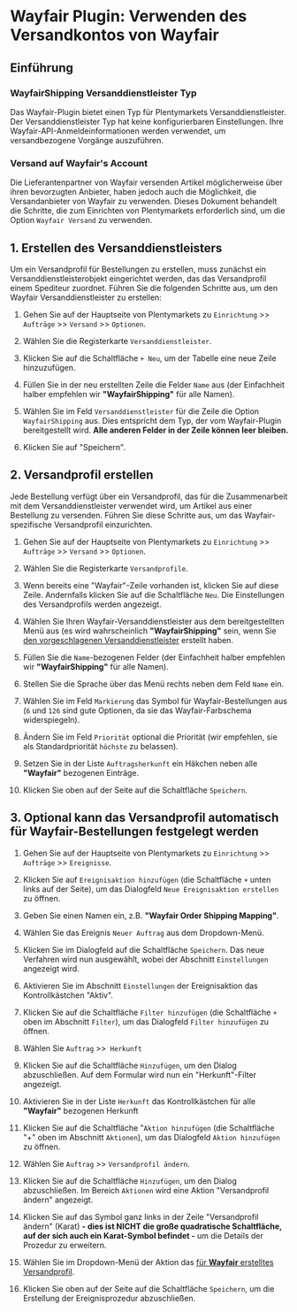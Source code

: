 # Wayfair Plugin: Verwenden des Versandkontos von Wayfair

## Einführung

### WayfairShipping Versanddienstleister Typ
Das Wayfair-Plugin bietet einen Typ für Plentymarkets Versanddienstleister. Der Versanddienstleister Typ hat keine konfigurierbaren Einstellungen. Ihre Wayfair-API-Anmeldeinformationen werden verwendet, um versandbezogene Vorgänge auszuführen.

### Versand auf Wayfair's Account
Die Lieferantenpartner von Wayfair versenden Artikel möglicherweise über ihren bevorzugten Anbieter, haben jedoch auch die Möglichkeit, die Versandanbieter von Wayfair zu verwenden. Dieses Dokument behandelt die Schritte, die zum Einrichten von Plentymarkets erforderlich sind, um die Option `Wayfair Versand` zu verwenden.


## 1. Erstellen des Versanddienstleisters
Um ein Versandprofil für Bestellungen zu erstellen, muss zunächst ein Versanddienstleisterobjekt eingerichtet werden, das das Versandprofil einem Spediteur zuordnet. Führen Sie die folgenden Schritte aus, um den Wayfair Versanddienstleister zu erstellen:

1. Gehen Sie auf der Hauptseite von Plentymarkets zu `Einrichtung` >> `Aufträge` >> `Versand` >> `Optionen`.

2. Wählen Sie die Registerkarte `Versanddienstleister`.

3. Klicken Sie auf die Schaltfläche `+ Neu`, um der Tabelle eine neue Zeile hinzuzufügen.

4. Füllen Sie in der neu erstellten Zeile die Felder `Name` aus (der Einfachheit halber empfehlen wir **"WayfairShipping"** für alle Namen).

5. Wählen Sie im Feld `Versanddienstleister` für die Zeile die Option `WayfairShipping` aus. Dies entspricht dem Typ, der vom Wayfair-Plugin bereitgestellt wird. **Alle anderen Felder in der Zeile können leer bleiben.**

6. Klicken Sie auf "Speichern".

## 2. Versandprofil erstellen
Jede Bestellung verfügt über ein Versandprofil, das für die Zusammenarbeit mit dem Versanddienstleister verwendet wird, um Artikel aus einer Bestellung zu versenden. Führen Sie diese Schritte aus, um das Wayfair-spezifische Versandprofil einzurichten.

1. Gehen Sie auf der Hauptseite von Plentymarkets zu `Einrichtung` >> `Aufträge` >> `Versand` >> `Optionen`.

2. Wählen Sie die Registerkarte `Versandprofile`.

3. Wenn bereits eine "Wayfair"-Zeile vorhanden ist, klicken Sie auf diese Zeile. Andernfalls klicken Sie auf die Schaltfläche `Neu`. Die Einstellungen des Versandprofils werden angezeigt.

4. Wählen Sie Ihren Wayfair-Versanddienstleister aus dem bereitgestellten Menü aus (es wird wahrscheinlich **"WayfairShipping"** sein, wenn Sie [den vorgeschlagenen Versanddienstleister](#1-erstellen-des-versanddienstleisters) erstellt haben.

5. Füllen Sie die `Name`-bezogenen Felder (der Einfachheit halber empfehlen wir **"WayfairShipping"** für alle Namen).

6. Stellen Sie die Sprache über das Menü rechts neben dem Feld `Name` ein.

7. Wählen Sie im Feld `Markierung` das Symbol für Wayfair-Bestellungen aus (`6` und `126` sind gute Optionen, da sie das Wayfair-Farbschema widerspiegeln).

8. Ändern Sie im Feld `Priorität` optional die Priorität (wir empfehlen, sie als Standardpriorität `höchste` zu belassen).

9. Setzen Sie in der Liste `Auftragsherkunft` ein Häkchen neben alle **"Wayfair"** bezogenen Einträge.

10. Klicken Sie oben auf der Seite auf die Schaltfläche `Speichern`.


## 3. Optional kann das Versandprofil automatisch für Wayfair-Bestellungen festgelegt werden

1. Gehen Sie auf der Hauptseite von Plentymarkets zu `Einrichtung` >>` Aufträge` >> `Ereignisse`.

2. Klicken Sie auf `Ereignisaktion hinzufügen` (die Schaltfläche `+` unten links auf der Seite), um das Dialogfeld `Neue Ereignisaktion erstellen` zu öffnen.

3. Geben Sie einen Namen ein, z.B. **"Wayfair Order Shipping Mapping"**.

4. Wählen Sie das Ereignis `Neuer Auftrag` aus dem Dropdown-Menü.

5. Klicken Sie im Dialogfeld auf die Schaltfläche `Speichern`. Das neue Verfahren wird nun ausgewählt, wobei der Abschnitt `Einstellungen` angezeigt wird.

6. Aktivieren Sie im Abschnitt `Einstellungen` der Ereignisaktion das Kontrollkästchen "Aktiv".

7. Klicken Sie auf die Schaltfläche `Filter hinzufügen` (die Schaltfläche `+` oben im Abschnitt `Filter`), um das Dialogfeld `Filter hinzufügen` zu öffnen.

8. Wählen Sie `Auftrag` >>` Herkunft`

9. Klicken Sie auf die Schaltfläche `Hinzufügen`, um den Dialog abzuschließen. Auf dem Formular wird nun ein "Herkunft"-Filter angezeigt.

10. Aktivieren Sie in der Liste `Herkunft` das Kontrollkästchen für alle **"Wayfair"** bezogenen Herkunft

11. Klicken Sie auf die Schaltfläche "`Aktion hinzufügen` (die Schaltfläche "+" oben im Abschnitt `Aktionen`), um das Dialogfeld `Aktion hinzufügen` zu öffnen.

12. Wählen Sie `Auftrag` >> `Versandprofil ändern`.

13. Klicken Sie auf die Schaltfläche `Hinzufügen`, um den Dialog abzuschließen. Im Bereich `Aktionen` wird eine Aktion "Versandprofil ändern" angezeigt.

12. Klicken Sie auf das Symbol ganz links in der Zeile "Versandprofil ändern" (Karat) **- dies ist NICHT die große quadratische Schaltfläche, auf der sich auch ein Karat-Symbol befindet -** um die Details der Prozedur zu erweitern.

13. Wählen Sie im Dropdown-Menü der Aktion das [für **Wayfair** erstelltes Versandprofil](#2-versandprofil-erstellen).

14. Klicken Sie oben auf der Seite auf die Schaltfläche `Speichern`, um die Erstellung der Ereignisprozedur abzuschließen.
